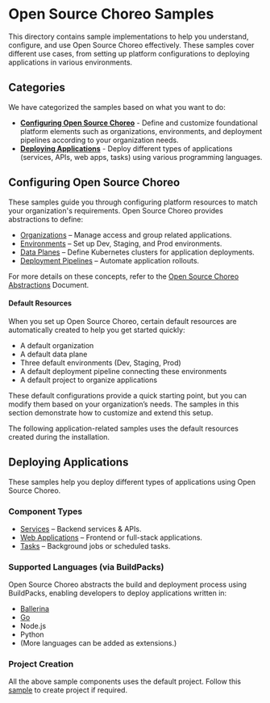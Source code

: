 # Open Source Choreo Samples
This directory contains sample implementations to help you understand, configure, and use Open Source Choreo effectively. These samples cover different use cases, from setting up platform configurations to deploying applications in various environments.

## Categories
We have categorized the samples based on what you want to do: 
- **[Configuring Open Source Choreo](./configuring-choreo)** - Define and customize foundational platform elements such as organizations, environments, and deployment pipelines according to your organization needs.
- **[Deploying Applications](./deploying-applications)** - Deploy different types of applications (services, APIs, web apps, tasks) using various programming languages.

## Configuring Open Source Choreo
These samples guide you through configuring platform resources to match your organization's requirements. Open Source Choreo provides abstractions to define:
- [Organizations](./configuring-choreo/organization) – Manage access and group related applications.
- [Environments](./configuring-choreo/environment) – Set up Dev, Staging, and Prod environments.
- [Data Planes](./configuring-choreo/dataplane) – Define Kubernetes clusters for application deployments.
- [Deployment Pipelines](./configuring-choreo/deployment-pipeline) – Automate application rollouts.

For more details on these concepts, refer to the [Open Source Choreo Abstractions](../docs/README.md) Document.

#### Default Resources
When you set up Open Source Choreo, certain default resources are automatically created to help you get started quickly:
- A default organization
- A default data plane
- Three default environments (Dev, Staging, Prod)
- A default deployment pipeline connecting these environments
- A default project to organize applications

These default configurations provide a quick starting point, but you can modify them based on your organization’s needs. The samples in this section demonstrate how to customize and extend this setup.

The following application-related samples uses the default resources created during the installation. 

## Deploying Applications
These samples help you deploy different types of applications using Open Source Choreo.

### Component Types
- [Services](./deploying-applications/build-from-source/reading-list-service) – Backend services & APIs.
- [Web Applications](./deploying-applications/prebuilt-image/react-spa-webapp) – Frontend or full-stack applications.
- [Tasks](./deploying-applications/build-from-source/time-logger-task) – Background jobs or scheduled tasks.

### Supported Languages (via BuildPacks)
Open Source Choreo abstracts the build and deployment process using BuildPacks, enabling developers to deploy applications written in:
- [Ballerina](./deploying-applications/languages/ballerina)
- [Go](./deploying-applications/languages/go)
- Node.js
- Python
- (More languages can be added as extensions.)

### Project Creation
All the above sample components uses the default project. Follow this [sample](./deploying-applications/new-project) to create project if required.   
